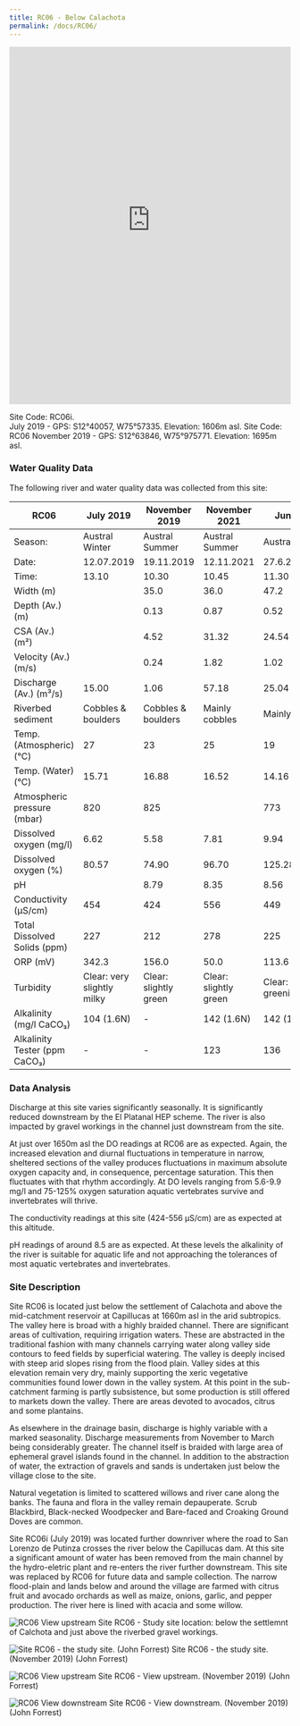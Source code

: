 ```yaml
---
title: RC06 - Below Calachota
permalink: /docs/RC06/
---
```


<iframe width="100%" height="640" allowfullscreen style="border-style:none;" src="https://cavep-undc-hosting.netlify.com/sites/RC06i/app-files/"></iframe>


Site Code: RC06i.  
July 2019 - GPS: S12°40057, W75°57335. Elevation:
1606m asl.
Site Code: RC06
November 2019 - GPS: S12°63846, W75°975771. Elevation:
1695m asl.


### Water Quality Data

The following river and water quality data was collected from this site:

|     RC06                             |     July 2019                     |     November 2019             |     November 2021            |     June 2022                           |
|--------------------------------------|-----------------------------------|-------------------------------|------------------------------|-----------------------------------------|
|     Season:                          |     Austral Winter                |     Austral Summer            |     Austral Summer           |     Austral Winter                      |
|     Date:                            |     12.07.2019                    |     19.11.2019                |     12.11.2021               |     27.6.22                             |
|     Time:                            |     13.10                         |     10.30                     |     10.45                    |     11.30                               |
|     Width (m)                        |                                   |     35.0                      |     36.0                     |     47.2                                |
|     Depth (Av.) (m)                  |                                   |     0.13                      |     0.87                     |     0.52                                |
|     CSA (Av.) (m²)                   |                                   |     4.52                      |     31.32                    |     24.54                               |
|     Velocity (Av.) (m/s)             |                                   |     0.24                      |     1.82                     |     1.02                                |
|     Discharge (Av.) (m³/s)           |     15.00                         |     1.06                      |     57.18                    |     25.04                               |
|     Riverbed sediment                |     Cobbles & boulders            |     Cobbles & boulders        |     Mainly cobbles           |     Mainly cobbles                      |
|     Temp. (Atmospheric) (°C)         |     27                            |     23                        |     25                       |     19                                  |
|     Temp. (Water) (°C)               |     15.71                         |     16.88                     |     16.52                    |     14.16                               |
|     Atmospheric pressure (mbar)      |     820                           |     825                       |                              |     773                                 |
|     Dissolved oxygen (mg/l)          |     6.62                          |     5.58                      |     7.81                     |     9.94                                |
|     Dissolved oxygen (%)             |     80.57                         |     74.90                     |     96.70                    |     125.28                              |
|     pH                               |                                   |     8.79                      |     8.35                     |     8.56                                |
|     Conductivity (µS/cm)             |     454                           |     424                       |     556                      |     449                                 |
|     Total Dissolved Solids (ppm)     |     227                           |     212                       |     278                      |     225                                 |
|     ORP (mV)                         |     342.3                         |     156.0                     |     50.0                     |     113.6                               |
|     Turbidity                        |     Clear: very slightly milky    |     Clear: slightly green     |     Clear: slightly green    |     Clear: slightly greenish/blueish    |
|     Alkalinity (mg/l CaCO₃)          |     104 (1.6N)                    |     -                         |     142 (1.6N)               |     142 (1.6N)                          |
|     Alkalinity Tester (ppm CaCO₃)    |     -                             |     -                         |     123                      |     136                                 |


### Data Analysis
Discharge at this site varies significantly seasonally. It is significantly reduced downstream by the El Platanal HEP scheme. The river is also impacted by gravel workings in the channel just downstream from the site.

At just over 1650m asl the DO readings at RC06 are as expected. Again, the increased elevation and diurnal fluctuations in temperature in narrow, sheltered sections of the valley produces fluctuations in maximum absolute oxygen capacity and, in consequence, percentage saturation. This then fluctuates with that rhythm accordingly. At DO levels ranging from 5.6-9.9 mg/l and 75-125% oxygen saturation aquatic vertebrates survive and invertebrates will thrive.

The conductivity readings at this site (424-556 µS/cm) are as expected at this altitude.

pH readings of around 8.5 are as expected. At these levels the alkalinity of the river is suitable for aquatic life and not approaching the tolerances of most aquatic vertebrates and invertebrates. 


### Site Description
Site RC06 is located just below the settlement of Calachota and above the mid-catchment reservoir at Capillucas at 1660m asl in the arid subtropics. The valley here is broad with a highly braided channel. There are significant areas of cultivation, requiring irrigation waters. These are abstracted in the traditional fashion with many channels carrying water along valley side contours to feed fields by superficial watering. The valley is deeply incised with steep arid slopes rising from the flood plain. Valley sides at this elevation remain very dry, mainly supporting the xeric vegetative communities found lower down in the valley system. At this point in the sub-catchment farming is partly subsistence, but some production is still offered to markets down the valley. There are areas devoted to avocados, citrus and some plantains. 

As elsewhere in the drainage basin, discharge is highly variable with a marked seasonality. Discharge measurements from November to March being considerably greater. The channel itself is braided with large area of ephemeral gravel islands found in the channel. In addition to the abstraction of water, the extraction of gravels and sands is undertaken just below the village close to the site. 

Natural vegetation is limited to scattered willows and river cane along the banks. The fauna and flora in the valley remain depauperate. Scrub Blackbird, Black-necked Woodpecker and Bare-faced and Croaking Ground Doves are common.

Site RC06i (July 2019) was located further downriver where the road to San Lorenzo de Putinza crosses the river below the Capillucas dam. At this site a significant amount of water has been removed from the main channel by the hydro-eletric plant and re-enters the river further downstream. This site was replaced by RC06 for future data and sample collection. The narrow flood-plain and lands below and around the village are farmed with citrus fruit and avocado orchards as well as maize, onions, garlic, and pepper production. The river here is lined with acacia and some willow.


![RC06 View upstream](/assets/SiteDescriptions/RC06/RC06BelowCalachota.jpg)
Site RC06 - Study site location: below the settlemnt of Calchota and just above the riverbed gravel workings. 


![Site RC06 - the study site. (John Forrest)](/assets/SiteDescriptions/RC06/RC06Studysite.JPG)
Site RC06 - the study site.  (November 2019) (John Forrest)


![RC06 View upstream](/assets/SiteDescriptions/RC06/RC06Viewupstream.JPG)
Site RC06 - View upstream.  (November 2019) (John Forrest)


![RC06 View downstream](/assets/SiteDescriptions/RC06/RC06Viewdownstream.JPG)
Site RC06 - View downstream.  (November 2019) (John Forrest)
